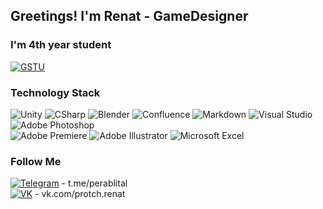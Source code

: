## Greetings! I'm Renat - GameDesigner
### I'm 4th year student
[![GSTU](https://img.shields.io/badge/-GSTU-090909?style=for-the-badge&logo=atom)](https://www.gstu.by)
### Technology Stack

![Unity](https://img.shields.io/badge/-Unity-090909?style=for-the-badge&logo=unity)
![CSharp](https://img.shields.io/badge/-CSharp-090909?style=for-the-badge&logo=csharp&logoColor=37E1FF)
![Blender](https://img.shields.io/badge/-Blender-090909?style=for-the-badge&logo=blender&logoColor=F4CA16)
![Confluence](https://img.shields.io/badge/confluence-090909.svg?style=for-the-badge&logo=confluence&logoColor=white)
![Markdown](https://img.shields.io/badge/markdown-%23000000.svg?style=for-the-badge&logo=markdown&logoColor=white)
![Visual Studio](https://img.shields.io/badge/Visual%20Studio-090909.svg?style=for-the-badge&logo=visual-studio&logoColor=white)
![Adobe Photoshop](https://img.shields.io/badge/-Adobe_Photoshop-090909?style=for-the-badge&logo=adobephotoshop&logoColor=007DFF)                        
![Adobe Premiere](https://img.shields.io/badge/-Adobe_Premiere_Pro-090909?style=for-the-badge&logo=adobepremierepro&logoColor=FF50A8)
![Adobe Illustrator](https://img.shields.io/badge/adobe%20illustrator-090909.svg?style=for-the-badge&logo=adobe%20illustrator&logoColor=white)
![Microsoft Excel](https://img.shields.io/badge/Microsoft_Excel-090909?style=for-the-badge&logo=microsoft-excel&logoColor=white) 

### Follow Me

[![Telegram](https://img.shields.io/badge/-Telegram-090909?style=for-the-badge&logo=telegram)](https://t.me/perablital/) - t.me/perablital  
[![VK](https://img.shields.io/badge/-VK-090909?style=for-the-badge&logo=vk&logoColor=318CE7)](https://vk.com/protch.renat) - vk.com/protch.renat
